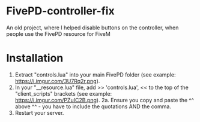 # FivePD-controller-fix
An old project, where I helped disable buttons on the controller, when people use the FivePD resource for FiveM

# Installation
1. Extract "controls.lua" into your main FivePD folder (see example: https://i.imgur.com/3U7Rq2r.png).
2. In your "__resource.lua" file, add >>   'controls.lua',   << to the top of the "client_scripts" brackets (see example: https://i.imgur.com/PZuIC2B.png).
2a. Ensure you copy and paste the   ^^   above   ^^ - you have to include the quotations AND the comma.
3. Restart your server.
